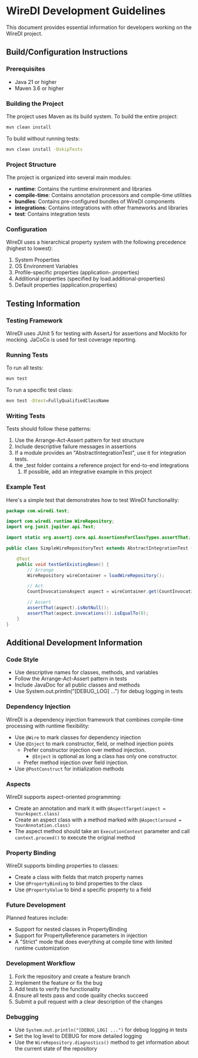 # WireDI Development Guidelines

This document provides essential information for developers working on the WireDI project.

## Build/Configuration Instructions

### Prerequisites
- Java 21 or higher
- Maven 3.6 or higher

### Building the Project
The project uses Maven as its build system. To build the entire project:

```bash
mvn clean install
```

To build without running tests:

```bash
mvn clean install -DskipTests
```

### Project Structure
The project is organized into several main modules:
- **runtime**: Contains the runtime environment and libraries
- **compile-time**: Contains annotation processors and compile-time utilities
- **bundles**: Contains pre-configured bundles of WireDI components
- **integrations**: Contains integrations with other frameworks and libraries
- **test**: Contains integration tests

### Configuration
WireDI uses a hierarchical property system with the following precedence (highest to lowest):
1. System Properties
2. OS Environment Variables
3. Profile-specific properties (application-<profile>.properties)
4. Additional properties (specified by load.additional-properties)
5. Default properties (application.properties)

## Testing Information

### Testing Framework
WireDI uses JUnit 5 for testing with AssertJ for assertions and Mockito for mocking. JaCoCo is used for test coverage reporting.

### Running Tests
To run all tests:

```bash
mvn test
```

To run a specific test class:

```bash
mvn test -Dtest=FullyQualifiedClassName
```

### Writing Tests
Tests should follow these patterns:
1. Use the Arrange-Act-Assert pattern for test structure
2. Include descriptive failure messages in assertions
3. If a module provides an "AbstractIntegrationTest", use it for integration tests.
4. the _test folder contains a reference project for end-to-end integrations
   1. If possible, add an integrative example in this project

### Example Test
Here's a simple test that demonstrates how to test WireDI functionality:

```java
package com.wiredi.test;

import com.wiredi.runtime.WireRepository;
import org.junit.jupiter.api.Test;

import static org.assertj.core.api.AssertionsForClassTypes.assertThat;

public class SimpleWireRepositoryTest extends AbstractIntegrationTest {

    @Test
    public void testGetExistingBean() {
        // Arrange
        WireRepository wireContainer = loadWireRepository();

        // Act
        CountInvocationsAspect aspect = wireContainer.get(CountInvocationsAspect.class);

        // Assert
        assertThat(aspect).isNotNull();
        assertThat(aspect.invocations()).isEqualTo(0);
    }
}
```

## Additional Development Information

### Code Style
- Use descriptive names for classes, methods, and variables
- Follow the Arrange-Act-Assert pattern in tests
- Include JavaDoc for all public classes and methods
- Use System.out.println("[DEBUG_LOG] ...") for debug logging in tests

### Dependency Injection
WireDI is a dependency injection framework that combines compile-time processing with runtime flexibility:
- Use `@Wire` to mark classes for dependency injection
- Use `@Inject` to mark constructor, field, or method injection points
  - Prefer constructor injection over method injection.
    - `@Inject` is optional as long a class has only one constructor.
  - Prefer method injection over field injection.
- Use `@PostConstruct` for initialization methods

### Aspects
WireDI supports aspect-oriented programming:
- Create an annotation and mark it with `@AspectTarget(aspect = YourAspect.class)`
- Create an aspect class with a method marked with `@Aspect(around = YourAnnotation.class)`
- The aspect method should take an `ExecutionContext` parameter and call `context.proceed()` to execute the original method

### Property Binding
WireDI supports binding properties to classes:
- Create a class with fields that match property names
- Use `@PropertyBinding` to bind properties to the class
- Use `@PropertyValue` to bind a specific property to a field

### Future Development
Planned features include:
- Support for nested classes in PropertyBinding
- Support for PropertyReference parameters in injection
- A "Strict" mode that does everything at compile time with limited runtime customization

### Development Workflow
1. Fork the repository and create a feature branch
2. Implement the feature or fix the bug
3. Add tests to verify the functionality
4. Ensure all tests pass and code quality checks succeed
5. Submit a pull request with a clear description of the changes

### Debugging
- Use `System.out.println("[DEBUG_LOG] ...")` for debug logging in tests
- Set the log level to DEBUG for more detailed logging
- Use the `WireRepository.diagnostics()` method to get information about the current state of the repository
